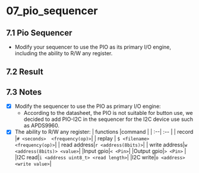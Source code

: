 # 07_pio_sequencer

## 7.1 Pio Sequencer

- Modify your sequencer to use the PIO as its primary I/O engine, including the ability to R/W any register.

## 7.2 Result


## 7.3 Notes
- [x] Modify the sequencer to use the PIO as primary I/O engine:
	- According to the datasheet, the PIO is not suitable for button use, we decided to add PIO-I2C in the sequencer for the I2C device use such as APDS9960.
- [x] The ability to R/W any register:
    | functions |command |
    | :--| :--  |
    | record  |`# <seconds>  <frequency(op)>`|
    | replay | `$ <filename> <frequency(op)>`|
    | read address|`r <address(8bits)>`|
    | write address|`w <address(8bits)> <value>`|
    |Input gpio|`< <Pin>`|
    |Output gpio|`> <Pin>` |
    |I2C read|`i <address uint8_t> <read length>`|
    |I2C write|`o <address> <write value>`|
